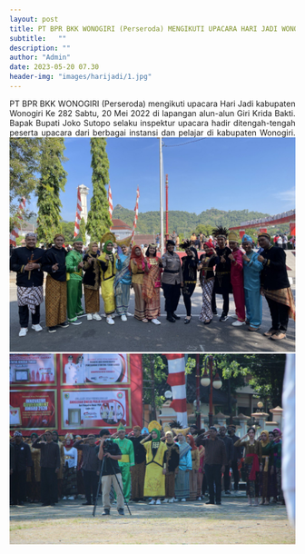```yaml
---
layout: post
title: PT BPR BKK WONOGIRI (Perseroda) MENGIKUTI UPACARA HARI JADI WONOGIRI KE 282
subtitle:   ""
description: ""
author: "Admin"
date: 2023-05-20 07.30
header-img: "images/harijadi/1.jpg"
---
```


<div style="text-align: justify;">
PT BPR BKK WONOGIRI (Perseroda) mengikuti upacara Hari Jadi kabupaten Wonogiri Ke 282 Sabtu, 20 Mei 2022 di lapangan alun-alun Giri Krida Bakti. Bapak Bupati Joko Sutopo selaku inspektur upacara hadir ditengah-tengah peserta upacara dari berbagai instansi dan pelajar di kabupaten Wonogiri. 

<img src="/images/harijadi/2.jpg" class="img-responsive img-centered" alt="">

<img src="/images/harijadi/3.jpg" class="img-responsive img-centered" alt="">






